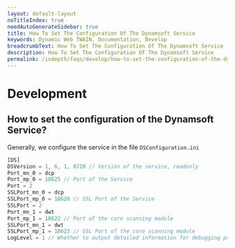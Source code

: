 ```yaml
---
layout: default-layout
noTitleIndex: true
needAutoGenerateSidebar: true
title: How To Set The Configuration Of The Dynamsoft Service
keywords: Dynamic Web TWAIN, Documentation, Develop
breadcrumbText: How To Set The Configuration Of The Dynamsoft Service
description: How To Set The Configuration Of The Dynamsoft Service
permalink: /indepth/faqs/develop/how-to-set-the-configuration-of-the-dynamsoft-service.html
---
```


# Development

## How to set the configuration of the Dynamsoft Service? 

Generally, we configure the service in the file `DSConfiguration.ini`

``` javaScript
[DS]
DSVersion = 1, 6, 1, 0728 // Version of the service, readonly
Port_mn_0 = dcp
Port_mp_0 = 18625 // Port of the Service
Port = 2
SSLPort_mn_0 = dcp
SSLPort_mp_0 = 18626 // SSL Port of the Service
SSLPort = 2
Port_mn_1 = dwt
Port_mp_1 = 18622 // Port of the core scanning module
SSLPort_mn_1 = dwt
SSLPort_mp_1 = 18623 // SSL Port of the core scanning module
LogLevel = 1 // Whether to output detailed information for debugging purposes
```

